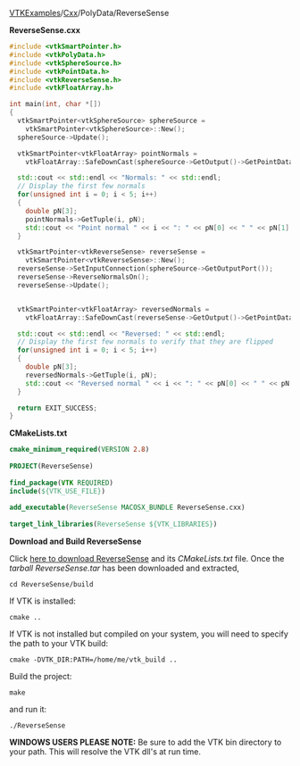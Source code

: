 [VTKExamples](/index/)/[Cxx](/Cxx)/PolyData/ReverseSense

**ReverseSense.cxx**
```c++
#include <vtkSmartPointer.h>
#include <vtkPolyData.h>
#include <vtkSphereSource.h>
#include <vtkPointData.h>
#include <vtkReverseSense.h>
#include <vtkFloatArray.h>

int main(int, char *[])
{
  vtkSmartPointer<vtkSphereSource> sphereSource =
    vtkSmartPointer<vtkSphereSource>::New();
  sphereSource->Update();

  vtkSmartPointer<vtkFloatArray> pointNormals =
    vtkFloatArray::SafeDownCast(sphereSource->GetOutput()->GetPointData()->GetNormals());

  std::cout << std::endl << "Normals: " << std::endl;
  // Display the first few normals
  for(unsigned int i = 0; i < 5; i++)
  {
    double pN[3];
    pointNormals->GetTuple(i, pN);
    std::cout << "Point normal " << i << ": " << pN[0] << " " << pN[1] << " " << pN[2] << std::endl;
  }

  vtkSmartPointer<vtkReverseSense> reverseSense =
    vtkSmartPointer<vtkReverseSense>::New();
  reverseSense->SetInputConnection(sphereSource->GetOutputPort());
  reverseSense->ReverseNormalsOn();
  reverseSense->Update();


  vtkSmartPointer<vtkFloatArray> reversedNormals =
    vtkFloatArray::SafeDownCast(reverseSense->GetOutput()->GetPointData()->GetNormals());

  std::cout << std::endl << "Reversed: " << std::endl;
  // Display the first few normals to verify that they are flipped
  for(unsigned int i = 0; i < 5; i++)
  {
    double pN[3];
    reversedNormals->GetTuple(i, pN);
    std::cout << "Reversed normal " << i << ": " << pN[0] << " " << pN[1] << " " << pN[2] << std::endl;
  }

  return EXIT_SUCCESS;
}
```
**CMakeLists.txt**
```cmake
cmake_minimum_required(VERSION 2.8)
 
PROJECT(ReverseSense)
 
find_package(VTK REQUIRED)
include(${VTK_USE_FILE})
 
add_executable(ReverseSense MACOSX_BUNDLE ReverseSense.cxx)
 
target_link_libraries(ReverseSense ${VTK_LIBRARIES})
```

**Download and Build ReverseSense**

Click [here to download ReverseSense](https://github.com/lorensen/VTKWikiExamplesTarballs/raw/master/ReverseSense.tar) and its *CMakeLists.txt* file.
Once the *tarball ReverseSense.tar* has been downloaded and extracted,
```
cd ReverseSense/build 
```
If VTK is installed:
```
cmake ..
```
If VTK is not installed but compiled on your system, you will need to specify the path to your VTK build:
```
cmake -DVTK_DIR:PATH=/home/me/vtk_build ..
```
Build the project:
```
make
```
and run it:
```
./ReverseSense
```
**WINDOWS USERS PLEASE NOTE:** Be sure to add the VTK bin directory to your path. This will resolve the VTK dll's at run time.

